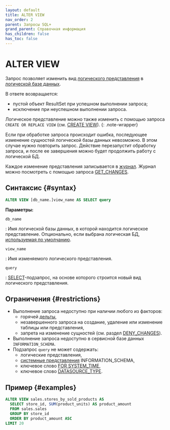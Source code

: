 ```yaml
---
layout: default
title: ALTER VIEW
nav_order: 2
parent: Запросы SQL+
grand_parent: Справочная информация
has_children: false
has_toc: false
---
```


# ALTER VIEW

Запрос позволяет изменить вид [логического представления](../../../overview/main_concepts/logical_view/logical_view.md) 
в [логической базе данных](../../../overview/main_concepts/logical_db/logical_db.md).

В ответе возвращается:
* пустой объект ResultSet при успешном выполнении запроса;
* исключение при неуспешном выполнении запроса.

Логическое представление можно также изменить с помощью запроса `CREATE OR REPLACE VIEW` 
(см. [CREATE VIEW](../CREATE_VIEW/CREATE_VIEW.md)).
{: .note-wrapper}

Если при обработке запроса происходит ошибка, последующее изменение сущностей логической базы данных невозможно. В этом 
случае нужно повторить запрос. Действие перезапустит обработку запроса, и после ее завершения можно будет продолжить 
работу с логической БД.

Каждое изменение представления записывается в [журнал](../../../overview/main_concepts/changelog/changelog.md). Журнал
можно посмотреть с помощью запроса [GET_CHANGES](../GET_CHANGES/GET_CHANGES.md).

## Синтаксис {#syntax}

```sql
ALTER VIEW [db_name.]view_name AS SELECT query
```

**Параметры:**

`db_name`

: Имя логической базы данных, в которой находится логическое представление. 
  Опционально, если выбрана логическая БД, [используемая по умолчанию](../../../working_with_system/other_features/default_db_set-up/default_db_set-up.md).

`view_name`

: Имя изменяемого логического представления.

`query`

: [SELECT](../SELECT/SELECT.md)\-подзапрос, на основе которого строится новый вид 
  логического представления.

## Ограничения {#restrictions}

* Выполнение запроса недоступно при наличии любого из факторов:
  * горячей [дельты](../../../overview/main_concepts/delta/delta.md),
  * незавершенного запроса на создание, удаление или изменение таблицы или представления,
  * запрета на изменение сущностей (см. раздел [DENY_CHANGES](../DENY_CHANGES/DENY_CHANGES.md)).
* Выполнение запроса недоступно в сервисной базе данных `INFORMATION_SCHEMA`.
* Подзапрос `query` не может содержать:
  * логические представления,
  * [системные представления](../../system_views/system_views.md) INFORMATION_SCHEMA,
  * ключевое слово [FOR SYSTEM_TIME](../SELECT/SELECT.md#for_system_time),
  * ключевое слово [DATASOURCE_TYPE](../SELECT/SELECT.md#param_datasource_type).

## Пример {#examples}

```sql
ALTER VIEW sales.stores_by_sold_products AS
  SELECT store_id, SUM(product_units) AS product_amount
  FROM sales.sales
  GROUP BY store_id
  ORDER BY product_amount ASC
LIMIT 20
```
